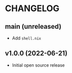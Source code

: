 # CHANGELOG

## main (unreleased)

- Add `shell.nix`

## v1.0.0 (2022-06-21)

- Initial open source release
